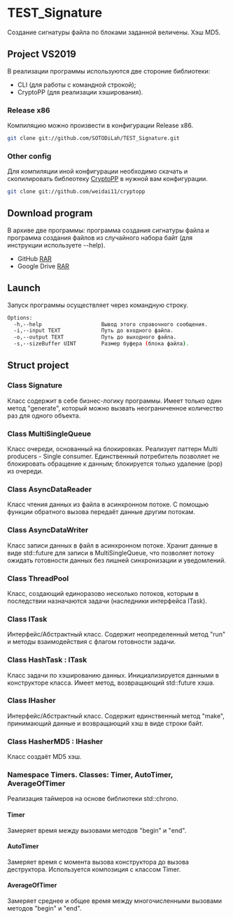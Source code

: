 # TEST_Signature
Создание сигнатуры файла по блоками заданной величены. Хэш MD5.

## Project VS2019
В реализации программы используются две стороние библиотеки:<br>
* CLI (для работы с командной строкой);
* CryptoPP (для реализации хэширования).
### Release x86
Компиляцию можно произвести в конфигурации Release x86.
```bash
git clone git://github.com/SOTODiLah/TEST_Signature.git
````
### Other config
Для компиляции иной конфигурации необходимо скачать и скопилировать библеотеку [CryptoPP](https://github.com/weidai11/cryptopp) в нужной вам конфигурации.
```bash
git clone git://github.com/weidai11/cryptopp
````

## Download program
В архиве две программы: программа создания сигнатуры файла и программа создания файлов из случайного набора байт (для инструкции используете --help).
* GitHub [RAR](https://github.com/SOTODiLah/TEST_Signature/releases/tag/create-signature-2.0)
* Google Drive [RAR](https://drive.google.com/file/d/1GqDWLeBzlBN6HFKwM0_RmM4ZLVnmyK5-/view?usp=sharing)

## Launch

Запуск программы осуществляет через командную строку.<br>
```bash
Options:
  -h,--help                   Вывод этого справочного сообщения.
  -i,--input TEXT             Путь до входного файла.
  -o,--output TEXT            Путь до выходного файла.
  -s,--sizeBuffer UINT        Размер буфера (блока файла).
````
## Struct project

### Class Signature

Класс содержит в себе бизнес-логику программы. Имеет только один метод "generate", который можно вызвать неограниченное количество раз для одного объекта.

### Class MultiSingleQueue

Класс очереди, основанный на блокировках. Реализует паттерн Multi producers - Single consumer. Единственный потребитель позволяет не блокировать обращение к данным; блокируется только удаление (pop) из очереди.

### Class AsyncDataReader

Класс чтения данных из файла в асинхронном потоке. С помощью функции обратного вызова передаёт данные другим потокам.

### Class AsyncDataWriter

Класс записи данных в файл в асинхронном потоке. Хранит данные в виде std::future для записи в MultiSingleQueue, что позволяет потоку ожидать готовности данных без лишней синхронизации и уведомлений.

### Class ThreadPool

Класс, создающий единоразово несколько потоков, которым в последствии назначаются задачи (наследники интерфейса ITask).

### Class ITask

Интерфейс/Абстрактный класс. Содержит неопределенный метод "run" и методы взаимодействия с флагом готовности задачи.

### Class HashTask : ITask

Класс задачи по хэшированию данных. Инициализируется данными в конструкторе класса. Имеет метод, возвращающий std::future хэша.

### Class IHasher

Интерфейс/Абстрактный класс. Содержит единственный метод "make", принимающий данные и возвращающий хэш в виде строки байт.

### Class HasherMD5 : IHasher

Класс создаёт MD5 хэш.

### Namespace Timers. Classes: Timer, AutoTimer, AverageOfTimer
Реализация таймеров на основе библиотеки std::chrono. 

#### Timer 
Замеряет время между вызовами методов "begin" и "end". 

#### AutoTimer 
Замеряет время с момента вызова конструктора до вызова деструктора. Используется композиция с классом Timer.

#### AverageOfTimer
Замеряет среднее и общее время между многочисленными вызовами методов "begin" и "end". 

